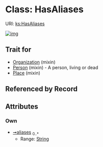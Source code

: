 
# Class: HasAliases




URI: [ks:HasAliases](https://w3id.org/linkml/tests/kitchen_sink/HasAliases)


[![img](https://yuml.me/diagram/nofunky;dir:TB/class/[Place]uses%20-.->[HasAliases&#124;aliases:string%20*],[Person]uses%20-.->[HasAliases],[Organization]uses%20-.->[HasAliases],[Place],[Person],[Organization])](https://yuml.me/diagram/nofunky;dir:TB/class/[Place]uses%20-.->[HasAliases&#124;aliases:string%20*],[Person]uses%20-.->[HasAliases],[Organization]uses%20-.->[HasAliases],[Place],[Person],[Organization])

## Trait for

 * [Organization](Organization.md) (mixin) 
 * [Person](Person.md) (mixin)  - A person, living or dead
 * [Place](Place.md) (mixin) 

## Referenced by Record


## Attributes


### Own

 * [➞aliases](hasAliases__aliases.md)  <sub>0..\*</sub>
     * Range: [String](String.md)
